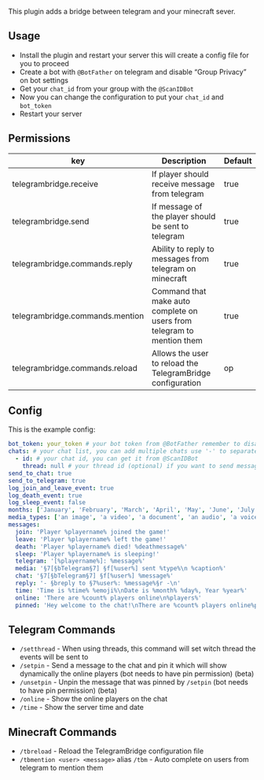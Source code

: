 This plugin adds a bridge between telegram and your minecraft sever.

## Usage

- Install the plugin and restart your server this will create a config file for you to proceed
- Create a bot with `@BotFather` on telegram and disable “Group Privacy” on bot settings
- Get your `chat_id` from your group with the `@ScanIDBot`
- Now you can change the configuration to put your `chat_id` and `bot_token`
- Restart your server

## Permissions

| key                             | Description                                                            | Default |
|---------------------------------|------------------------------------------------------------------------|---------|
| telegrambridge.receive          | If player should receive message from telegram                         | true    |
| telegrambridge.send             | If message of the player  should be sent to telegram                   | true    |
| telegrambridge.commands.reply   | Ability to reply to messages from telegram on minecraft                | true    |
| telegrambridge.commands.mention | Command that make auto complete on users from telegram to mention them | true    |
| telegrambridge.commands.reload  | Allows the user to reload the TelegramBridge configuration             | op      |

## Config

This is the example config:

```yml
bot_token: your_token # your bot token from @BotFather remember to disable privacy mode
chats: # your chat list, you can add multiple chats use '-' to separate them
  - id: # your chat id, you can get it from @ScanIDBot
    thread: null # your thread id (optional) if you want to send messages to a specific thread. /setthread on telegram chat can be used to set the thread automatically
send_to_chat: true
send_to_telegram: true
log_join_and_leave_event: true
log_death_event: true
log_sleep_event: false
months: ['January', 'February', 'March', 'April', 'May', 'June', 'July', 'August', 'September', 'October', 'November', 'December']
media_types: ['an image', 'a video', 'a document', 'an audio', 'a voice', 'a sticker', 'a contact', 'a location', 'a poll', 'a media']
messages:
  join: 'Player %playername% joined the game!'
  leave: 'Player %playername% left the game!'
  death: 'Player %playername% died! %deathmessage%'
  sleep: 'Player %playername% is sleeping!'
  telegram: '[%playername%]: %message%'
  media: '§7[§bTelegram§7] §f[%user%] sent %type%\n %caption%'
  chat: '§7[§bTelegram§7] §f[%user%] %message%'
  reply: '- §breply to §7%user%: %message%§r -\n'
  time: 'Time is %time% %emoji%\nDate is %month% %day%, Year %year%'
  online: 'There are %count% players online\n%players%'
  pinned: 'Hey welcome to the chat!\nThere are %count% players online%players%'
```

## Telegram Commands

- `/setthread` - When using threads, this command will set witch thread the events will be sent to
- `/setpin` - Send a message to the chat and pin it which will show dynamically the online players (bot needs to have pin permission) (beta)
- `/unsetpin` - Unpin the message that was pinned by `/setpin` (bot needs to have pin permission) (beta)
- `/online` - Show the online players on the chat
- `/time` - Show the server time and date

## Minecraft Commands

- `/tbreload` - Reload the TelegramBridge configuration file
- `/tbmention <user> <message>` alias `/tbm` - Auto complete on users from telegram to mention them
